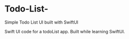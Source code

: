 # Todo-List-
Simple Todo List UI built with SwiftUI

Swift UI code for a todoList app. Built while learning SwiftUI. 
